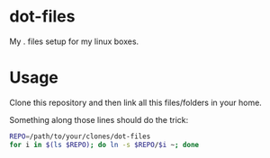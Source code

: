 # dot-files

My . files setup for my linux boxes.

# Usage

Clone this repository and then link all this files/folders in your home.

Something along those lines should do the trick:

```sh
REPO=/path/to/your/clones/dot-files
for i in $(ls $REPO); do ln -s $REPO/$i ~; done
```
